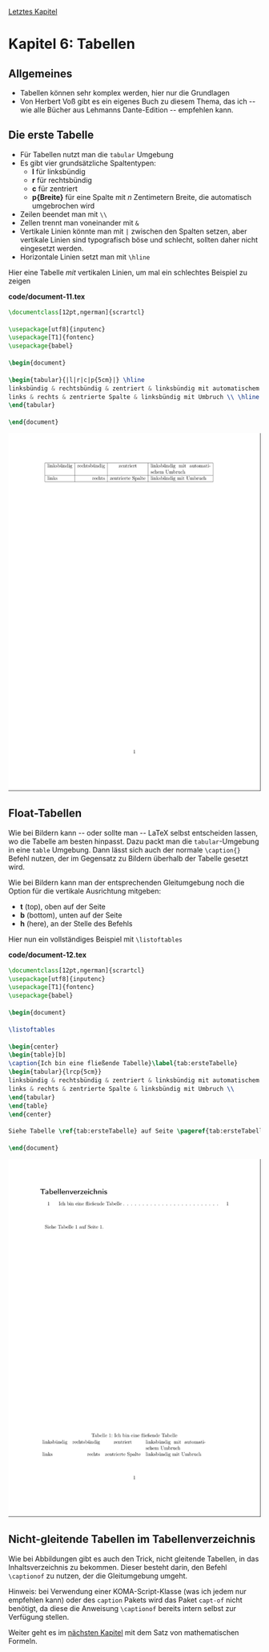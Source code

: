 [Letztes Kapitel](Kapitel5.md)

# Kapitel 6: Tabellen

## Allgemeines

* Tabellen können sehr komplex werden, hier nur die Grundlagen
* Von Herbert Voß gibt es ein eigenes Buch zu diesem Thema, das ich -- wie alle Bücher aus Lehmanns Dante-Edition -- empfehlen kann.

## Die erste Tabelle

* Für Tabellen nutzt man die `tabular` Umgebung
* Es gibt vier grundsätzliche Spaltentypen:
    * **l** für linksbündig
    * **r** für rechtsbündig
    * **c** für zentriert
    * **p{Breite}** für eine Spalte mit _n_ Zentimetern Breite, die automatisch umgebrochen wird
* Zeilen beendet man mit `\\`
* Zellen trennt man voneinander mit `&`
* Vertikale Linien könnte man mit `|` zwischen den Spalten setzen, aber vertikale Linien sind typografisch böse und schlecht, sollten daher nicht eingesetzt werden.
* Horizontale Linien setzt man mit `\hline`

Hier eine Tabelle _mit_ vertikalen Linien, um mal ein schlechtes Beispiel zu zeigen

**code/document-11.tex**

```latex
\documentclass[12pt,ngerman]{scrartcl}

\usepackage[utf8]{inputenc}
\usepackage[T1]{fontenc}
\usepackage{babel}

\begin{document}

\begin{tabular}{|l|r|c|p{5cm}|} \hline
linksbündig & rechtsbündig & zentriert & linksbündig mit automatischem Umbruch \\ \hline
links & rechts & zentrierte Spalte & linksbündig mit Umbruch \\ \hline
\end{tabular}

\end{document}
```

![document-11.png](./code/document-11.png)

## Float-Tabellen

Wie bei Bildern kann -- oder sollte man -- LaTeX selbst entscheiden lassen, wo die Tabelle am besten hinpasst. Dazu packt man die `tabular`-Umgebung in eine `table` Umgebung. Dann lässt sich auch der normale `\caption{}` Befehl nutzen, der im Gegensatz zu Bildern überhalb der Tabelle gesetzt wird. 

Wie bei Bildern kann man der entsprechenden Gleitumgebung noch die Option für die vertikale Ausrichtung mitgeben:

* **t** (top), oben auf der Seite
* **b** (bottom), unten auf der Seite
* **h** (here), an der Stelle des Befehls

Hier nun ein vollständiges Beispiel mit `\listoftables`

**code/document-12.tex**

```latex
\documentclass[12pt,ngerman]{scrartcl}
\usepackage[utf8]{inputenc}
\usepackage[T1]{fontenc}
\usepackage{babel}

\begin{document}

\listoftables

\begin{center}
\begin{table}[b]
\caption{Ich bin eine fließende Tabelle}\label{tab:ersteTabelle}
\begin{tabular}{lrcp{5cm}}
linksbündig & rechtsbündig & zentriert & linksbündig mit automatischem Umbruch \\
links & rechts & zentrierte Spalte & linksbündig mit Umbruch \\
\end{tabular}
\end{table}
\end{center}

Siehe Tabelle \ref{tab:ersteTabelle} auf Seite \pageref{tab:ersteTabelle}.

\end{document}
```

![document-12.png](./code/document-12.png)

## Nicht-gleitende Tabellen im Tabellenverzeichnis

Wie bei Abbildungen gibt es auch den Trick, nicht gleitende Tabellen, in das Inhaltsverzeichnis zu bekommen. Dieser besteht darin, den Befehl `\captionof` zu nutzen, der die Gleitumgebung umgeht.

Hinweis: bei Verwendung einer KOMA-Script-Klasse (was ich jedem nur empfehlen kann) oder des `caption` Pakets wird das Paket `capt-of` nicht benötigt, da diese die Anweisung `\captionof` bereits intern selbst zur Verfügung stellen. 

Weiter geht es im [nächsten Kapitel](Kapitel7.md) mit dem Satz von mathematischen Formeln.
